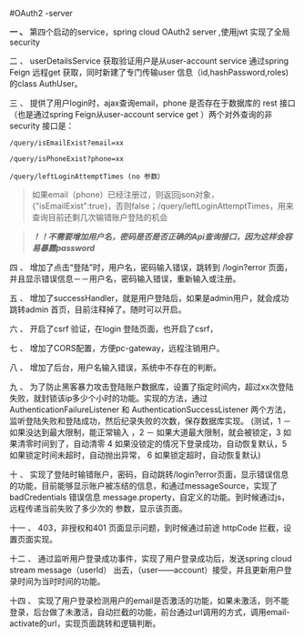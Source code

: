 #OAuth2 -server

**一  、** 第四个启动的service，spring cloud OAuth2 server ,使用jwt 实现了全局 security

二 、 userDetailsService 获取验证用户是从user-account service 通过spring Feign 远程get 获取，同时新建了专门传输user 信息（id,hashPassword,roles)的class AuthUser。

三 、  提供了用户login时，ajax查询email，phone 是否存在于数据库的 rest 接口（也是通过spring Feign从user-account service get ）两个对外查询的非security 接口是：

	/query/isEmailExist?email=xx
	
	/query/isPhoneExist?phone=xx
	
	/query/leftLoginAttemptTimes (no 参数）


> 如果email（phone）已经注册过，则返回json对象，{"isEmailExist":true}，否则false；/query/leftLoginAttemptTimes，用来查询目前还剩几次输错账户登陆的机会

> ***！！不需要增加用户名，密码是否是否正确的Api查询接口，因为这样会容易暴露password***

四 、 增加了点击“登陆”时，用户名，密码输入错误，跳转到 /login?error 页面，并且显示错误信息－－用户名，密码输入错误，重新输入或注册。

五 、 增加了successHandler，就是用户登陆后，如果是admin用户，就会成功跳转admin 首页，目前注释掉了。随时可以开启。

六 、 开启了csrf 验证，在login 登陆页面，也开启了csrf，

七 、 增加了CORS配置，方便pc-gateway，远程注销用户。

八 、 增加了后台，用户名输入错误，系统中不存在的判断。

九 、 为了防止黑客暴力攻击登陆账户数据库，设置了指定时间内，超过xx次登陆失败，就封锁该ip多少个小时的功能。实现的方法，通过AuthenticationFailureListener 和 AuthenticationSuccessListener 两个方法，监听登陆失败和登陆成功，然后纪录失败的次数，保存数据库实现。
 (测试，1 － 如果没达到最大限制，能正常输入 ，2 － 如果大道最大限制，就会被锁定，3 如果清零时间到了，自动清零 4 如果没锁定的情况下登录成功，自动恢复默认，5 如果锁定时间未超时，自动抛出异常， 6 如果锁定超时，自动恢复默认)

十 、 实现了登陆时输错账户，密码，自动跳转/login?error页面，显示错误信息的功能，目前能够显示账户被冻结的信息，和通过messageSource，实现了 badCredentials 错误信息 message.property，自定义的功能。到时候通过js，远程传递当前失败了多少次的 参数，显示该页面。

十一 、 403，非授权和401 页面显示问题，到时候通过前途 httpCode 拦截，设置页面实现。

十二 、 通过监听用户登录成功事件，实现了用户登录成功后，发送spring cloud stream message（userId） 出去，（user——account）接受，并且更新用户登录时间为当时时间的功能。

十四 、 实现了用户登录检测用户的email是否激活的功能，如果未激活，则不能登录，后台做了未激活，自动拦截的功能，前台通过url调用的方式，调用email-activate的url，实现页面跳转和逻辑判断。